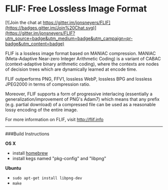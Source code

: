 # FLIF: Free Lossless Image Format

[![Join the chat at https://gitter.im/jonsneyers/FLIF](https://badges.gitter.im/Join%20Chat.svg)](https://gitter.im/jonsneyers/FLIF?utm_source=badge&utm_medium=badge&utm_campaign=pr-badge&utm_content=badge)


FLIF is a lossless image format based on MANIAC compression. MANIAC (Meta-Adaptive Near-zero Integer Arithmetic Coding) is a variant of CABAC (context-adaptive binary arithmetic coding), where the contexts are nodes of decision trees which are dynamically learned at encode time.

FLIF outperforms PNG, FFV1, lossless WebP, lossless BPG and lossless JPEG2000 in terms of compression ratio.

Moreover, FLIF supports a form of progressive interlacing (essentially a generalization/improvement of PNG's Adam7) which means that any prefix (e.g. partial download) of a compressed file can be used as a reasonable lossy encoding of the entire image.

For more information on FLIF, visit http://flif.info

* * *

###Build Instructions

**OS X**

* install [homebrew](http://brew.sh)
* install kegs named "pkg-config" and "libpng"

**Ubuntu**

* `sudo apt-get install libpng-dev`
* `make`
